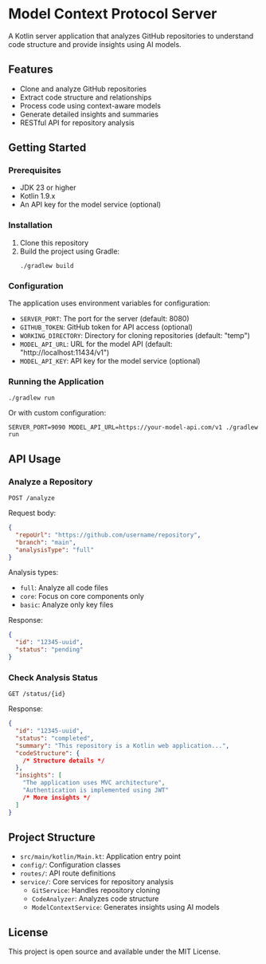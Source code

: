 # Model Context Protocol Server

A Kotlin server application that analyzes GitHub repositories to understand code structure and provide insights using AI
models.

## Features

- Clone and analyze GitHub repositories
- Extract code structure and relationships
- Process code using context-aware models
- Generate detailed insights and summaries
- RESTful API for repository analysis

## Getting Started

### Prerequisites

- JDK 23 or higher
- Kotlin 1.9.x
- An API key for the model service (optional)

### Installation

1. Clone this repository
2. Build the project using Gradle:
   ```
   ./gradlew build
   ```

### Configuration

The application uses environment variables for configuration:

- `SERVER_PORT`: The port for the server (default: 8080)
- `GITHUB_TOKEN`: GitHub token for API access (optional)
- `WORKING_DIRECTORY`: Directory for cloning repositories (default: "temp")
- `MODEL_API_URL`: URL for the model API (default: "http://localhost:11434/v1")
- `MODEL_API_KEY`: API key for the model service (optional)

### Running the Application

```
./gradlew run
```

Or with custom configuration:

```
SERVER_PORT=9090 MODEL_API_URL=https://your-model-api.com/v1 ./gradlew run
```

## API Usage

### Analyze a Repository

```
POST /analyze
```

Request body:

```json
{
  "repoUrl": "https://github.com/username/repository",
  "branch": "main",
  "analysisType": "full"
}
```

Analysis types:

- `full`: Analyze all code files
- `core`: Focus on core components only
- `basic`: Analyze only key files

Response:

```json
{
  "id": "12345-uuid",
  "status": "pending"
}
```

### Check Analysis Status

```
GET /status/{id}
```

Response:

```json
{
  "id": "12345-uuid",
  "status": "completed",
  "summary": "This repository is a Kotlin web application...",
  "codeStructure": {
    /* Structure details */
  },
  "insights": [
    "The application uses MVC architecture",
    "Authentication is implemented using JWT"
    /* More insights */
  ]
}
```

## Project Structure

- `src/main/kotlin/Main.kt`: Application entry point
- `config/`: Configuration classes
- `routes/`: API route definitions
- `service/`: Core services for repository analysis
    - `GitService`: Handles repository cloning
    - `CodeAnalyzer`: Analyzes code structure
    - `ModelContextService`: Generates insights using AI models

## License

This project is open source and available under the MIT License.
